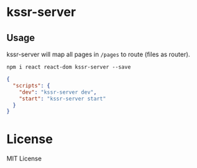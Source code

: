 # kssr-server

## Usage

kssr-server will map all pages in `/pages` to route (files as router).

```
npm i react react-dom kssr-server --save
```

```json
{
  "scripts": {
    "dev": "kssr-server dev",
    "start": "kssr-server start"
  }
}
```

# License

MIT License
